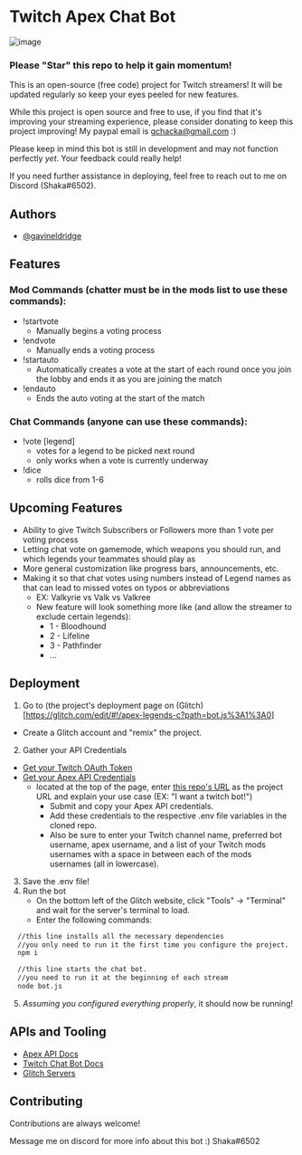 
# Twitch Apex Chat Bot 

![image](https://www.dexerto.com/wp-content/uploads/2021/09/06/Apex-Legends-Twitch-Top-10.jpg)

### Please "Star" this repo to help it gain momentum!

This is an open-source (free code) project for Twitch streamers! 
It will be updated regularly so keep your eyes peeled for new features.

While this project is open source and free to use, if you find that it's improving your streaming experience, please consider donating to keep this project improving! My paypal email is gchacka@gmail.com :)

Please keep in mind this bot is still in development and may not function perfectly *yet*. Your feedback could really help!

If you need further assistance in deploying, feel free to reach out to me on Discord (Shaka#6502).

## Authors

- [@gavineldridge](https://github.com/gavinceldridge)

  
## Features

### Mod Commands (chatter must be in the mods list to use these commands):
 - !startvote
   - Manually begins a voting process 
 - !endvote
   - Manually ends a voting process
 - !startauto
   - Automatically creates a vote at the start of each round once you join the lobby and ends it as you are joining the match
 - !endauto
   - Ends the auto voting at the start of the match

### Chat Commands (anyone can use these commands):
 - !vote [legend]
   - votes for a legend to be picked next round
   - only works when a vote is currently underway
 - !dice
   - rolls dice from 1-6
  
## Upcoming Features
 - Ability to give Twitch Subscribers or Followers more than 1 vote per voting process
 - Letting chat vote on gamemode, which weapons you should run, and which legends your teammates should play as
 - More general customization like progress bars, announcements, etc.
 - Making it so that chat votes using numbers instead of Legend names as that can lead to missed votes on typos or abbreviations
   - EX: Valkyrie vs Valk vs Valkree
   - New feature will look something more like (and allow the streamer to exclude certain legends):
     - 1 - Bloodhound
     - 2 - Lifeline
     - 3 - Pathfinder
     - ...

## Deployment

1. Go to (the project's deployment page on (Glitch)[https://glitch.com/edit/#!/apex-legends-c?path=bot.js%3A1%3A0]
  - Create a Glitch account and "remix" the project. 
2. Gather your API Credentials
 - [Get your Twitch OAuth Token](https://twitchapps.com/tmi/)
 - [Get your Apex API Credentials](https://apexlegendsapi.com/documentation.php)
   - located at the top of the page, enter [this repo's URL](https://github.com/gavinceldridge/ApexTwitchBot) as the project URL and explain your use case (EX: "I want a twitch bot!")
        - Submit and copy your Apex API credentials.
        - Add these credentials to the respective .env file variables in the cloned repo.
        - Also be sure to enter your Twitch channel name, preferred bot username, apex username, and a list of your Twitch mods usernames with a space in between each of the mods usernames (all in lowercase).
3. Save the .env file!
4. Run the bot
   - On the bottom left of the Glitch website, click "Tools" -> "Terminal" and wait for the server's terminal to load.
   - Enter the following commands:
```bash
  //this line installs all the necessary dependencies 
  //you only need to run it the first time you configure the project.
  npm i 

  //this line starts the chat bot.
  //you need to run it at the beginning of each stream
  node bot.js
```
5. *Assuming you configured everything properly*, it should now be running!


## APIs and Tooling
 - [Apex API Docs](https://apexlegendsapi.com/)
 - [Twitch Chat Bot Docs](https://dev.twitch.tv/docs/)
 - [Glitch Servers](https://glitch.com/)

## Contributing

Contributions are always welcome!

Message me on discord for more info about this bot :)
Shaka#6502

  
